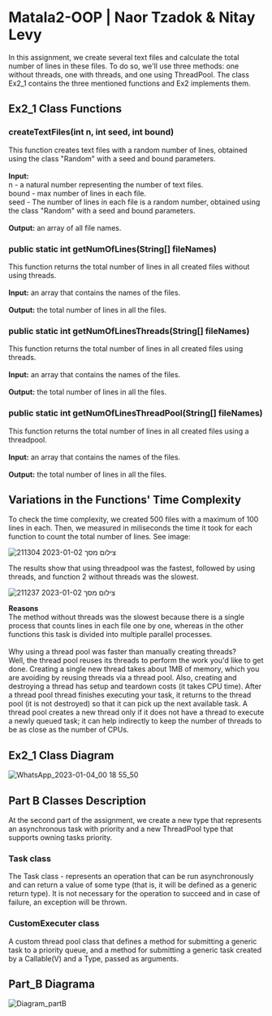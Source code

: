 # Matala2-OOP | Naor Tzadok & Nitay Levy
In this assignment, we create several text files and calculate the total number of lines in these files. To do so, we'll use three methods: one without threads, one with threads, and one using ThreadPool. The class Ex2_1 contains the three mentioned functions and Ex2 implements them.

## Ex2_1 Class Functions
### createTextFiles(int n, int seed, int bound)<br>
This function creates text files with a random number of lines, obtained using the class "Random" with a seed and bound parameters.<br><br>
**Input:**<br>
n - a natural number representing the number of text files.<br>
bound - max number of lines in each file.<br>
seed  - The number of lines in each file is a random number, obtained using the class "Random" with a seed and bound parameters.<br><br>
**Output:** an array of all file names.

### public static int getNumOfLines(String[] fileNames)<br>
This function returns the total number of lines in all created files without using threads.<br><br>
**Input:** an array that contains the names of the files.<br><br>
**Output:** the total number of lines in all the files.

### public static int getNumOfLinesThreads(String[] fileNames)<br>
This function returns the total number of lines in all created files using threads.<br><br>
**Input:** an array that contains the names of the files.<br><br>
**Output:** the total number of lines in all the files.

### public static int getNumOfLinesThreadPool(String[] fileNames)<br>
This function returns the total number of lines in all created files using a threadpool.<br><br>
**Input:** an array that contains the names of the files.<br><br>
**Output:** the total number of lines in all the files.

## Variations in the Functions' Time Complexity
To check the time complexity, we created 500 files with a maximum of 100 lines in each. Then, we measured in miliseconds the time it took for each function to count the total number of lines. See image:

![צילום מסך 2023-01-02 211304](https://user-images.githubusercontent.com/118196923/210635587-e342fee5-b83d-46e6-a7de-c7d2fb0a8e00.png)

The results show that using threadpool was the fastest, followed by using threads, and function 2 without threads was the slowest.

![צילום מסך 2023-01-02 211237](https://user-images.githubusercontent.com/118196923/210272717-842dc98b-5521-49d6-994a-c7960c549dc9.png)

**Reasons**<br>
The method without threads was the slowest because there is a single process that counts lines in each file one by one, whereas in the other functions this task is divided into multiple parallel processes.<br><br>
Why using a thread pool was faster than manually creating threads?<br>
Well, the thread pool reuses its threads to perform the work you'd like to get done. Creating a single new thread takes about 1MB of memory, which you are avoiding by reusing threads via a thread pool. Also, creating and destroying a thread has setup and teardown costs (it takes CPU time). After a thread pool thread finishes executing your task, it returns to the thread pool (it is not destroyed) so that it can pick up the next available task. A thread pool creates a new thread only if it does not have a thread to execute a newly queued task; it can help indirectly to keep the number of threads to be as close as the number of CPUs.

## Ex2_1 Class Diagram
![WhatsApp_2023-01-04_00 18 55_50](https://user-images.githubusercontent.com/118196923/210634669-1c48fcdf-744a-44cc-9896-5fd070598c63.jpg)

## Part B Classes Description
At the second part of the assignment, we create a new type that represents an asynchronous task with priority and a new ThreadPool type that supports owning tasks
priority.

### Task class
The Task class - represents an operation that can be run asynchronously and can return a value of some type (that is, it will be defined as a generic return type). It is not necessary for the operation to succeed and in case of failure, an exception will be thrown.<br>

### CustomExecuter class
A custom thread pool class that defines a method for submitting a generic task to a priority queue, and a method for submitting a generic task created by a
Callable(V) and a Type, passed as arguments. <br>

## Part_B Diagrama
![Diagram_partB](https://user-images.githubusercontent.com/117055432/211330037-0be3407b-6979-4afa-885f-8f7bd10526de.png)

